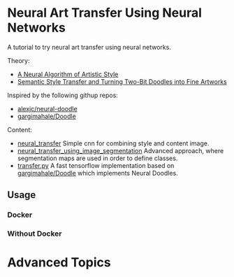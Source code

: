 # Neural Art Transfer Using Neural Networks
A tutorial to try neural art transfer using neural networks.

Theory:
- [A Neural Algorithm of Artistic Style](https://arxiv.org/abs/1508.06576)
- [Semantic Style Transfer and Turning Two-Bit Doodles into Fine Artworks](https://arxiv.org/abs/1603.01768)

Inspired by the following githup repos:
- [alexjc/neural-doodle](https://github.com/alexjc/neural-doodle)
- [gargimahale/Doodle](https://github.com/gargimahale/Doodle/blob/master/stylize.py) 

Content:
- [neural_transfer](neural_transfer.ipynb)
Simple cnn for combining style and content image.
- [neural_transfer_using_image_segmentation](neural_transfer_using_image_segmentation.ipynb)
Advanced approach, where segmentation maps are used in order to define classes.
- [transfer.py](transfer.py) 
A fast tensorflow implementation based on [gargimahale/Doodle](https://github.com/gargimahale/Doodle/blob/master/stylize.py) which implements Neural Doodles.

## Usage

### Docker


### Without Docker


# Advanced Topics
